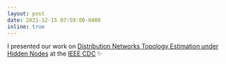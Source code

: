 ```yaml
---
layout: post
date: 2021-12-15 07:59:00-0400
inline: true
---
```


I presented our work on [Distribution Networks Topology Estimation under Hidden Nodes](assets/pdf/Chiquet_ecodep.pdf) at the [IEEE CDC](https://2021.ieeecdc.org/)  :sparkles:
